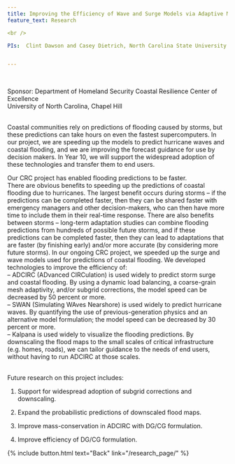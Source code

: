 ```yaml
---
title: Improving the Efficiency of Wave and Surge Models via Adaptive Mesh Resolution
feature_text: Research

<br />

PIs:  Clint Dawson and Casey Dietrich, North Carolina State University


---
```

<br />

Sponsor:  Department of Homeland Security Coastal Resilience Center of Excellence 
<br /> 
University of North Carolina, Chapel Hill



<br />
Coastal communities rely on predictions of flooding caused by storms, but these predictions can take hours on even the fastest supercomputers. In our project, we are speeding up the models to predict hurricane waves and coastal flooding, and we are improving the forecast guidance for use by decision makers. In Year 10, we will support the widespread adoption of these technologies and transfer them to end users.
<br />

Our CRC project has enabled flooding predictions to be faster.
<br />
There are obvious benefits to speeding up the predictions of coastal flooding due to hurricanes. The largest benefit occurs during storms – if the predictions can be completed faster, then they can be shared faster with emergency managers and other decision-makers, who can then have more time to include them in their real-time response. There are also benefits between storms – long-term adaptation studies can combine flooding predictions from hundreds of possible future storms, and if these predictions can be completed faster, then they can lead to adaptations that are faster (by finishing early) and/or more accurate (by considering more future storms).
In our ongoing CRC project, we speeded up the surge and wave models used for predictions of coastal flooding. We developed technologies to improve the efficiency of:
<br />
–	ADCIRC (ADvanced CIRCulation) is used widely to predict storm surge and coastal flooding. By using a dynamic load balancing, a coarse-grain mesh adaptivity, and/or subgrid corrections, the model speed can be decreased by 50 percent or more. 
<br />
–	SWAN (Simulating WAves Nearshore) is used widely to predict hurricane waves. By quantifying the use of previous-generation physics and an alternative model formulation; the model speed can be decreased by 30 percent or more. 
<br />
–	Kalpana is used widely to visualize the flooding predictions. By downscaling the flood maps to the small scales of critical infrastructure (e.g. homes, roads), we can tailor guidance to the needs of end users, without having to run ADCIRC at those scales.

<br/>  Future research on this project includes:  <br />

1.	Support for widespread adoption of subgrid corrections and downscaling. <br />

2.	Expand the probabilistic predictions of downscaled flood maps. <br />

3.	Improve mass-conservation in ADCIRC with DG/CG formulation.    <br />
4.	Improve efficiency of DG/CG formulation.  





{% include button.html text="Back" link="/research_page/" %}

